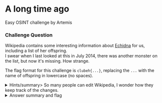 # A long time ago

Easy OSINT challenge by Artemis

### Challenge Question

Wikipedia contains some interesting information about [Echidna](https://en.wikipedia.org/wiki/Echidna_(mythology)) for us, including a list of her offspring.  
I swear when I last looked at this in July 2014, there was another monster on the list, but now it's missing. How strange.

The flag format for this challenge is `clubeh{...}`, replacing the `...` with the name of offspring in lowercase (no spaces).

<details> 
  <summary>Hints/summary>
  So many people can edit Wikipedia, I wonder how they keep track of the changes.
</details>

<details> 
  <summary>Answer summary and flag</summary>
  
  Steps:
  
  1. Go into wikipedia history
  2. Go to history from 19:21, 15 April 2014
  3. Find missing offspring under "Offspring" on page
  
  Flag: clubeh{teumessianfox}
</details>

